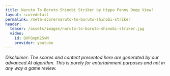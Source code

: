 ```yaml
---
title: Naruto To Boruto Shinobi Striker by Hippo Penny Deep View!
layout: scoredetail
permalink: /meta-score/naruto-to-boruto-shinobi-striker
header:
  teaser: /assets/images/naruto-to-boruto-shinobi-striker.jpg
  video:
    id: QVFGmpK2SvM
    provider: youtube
---
```

*Disclaimer: The scores and content presented here are generated by our advanced AI algorithm. This is purely for entertainment purposes and not in any way a game review.*
